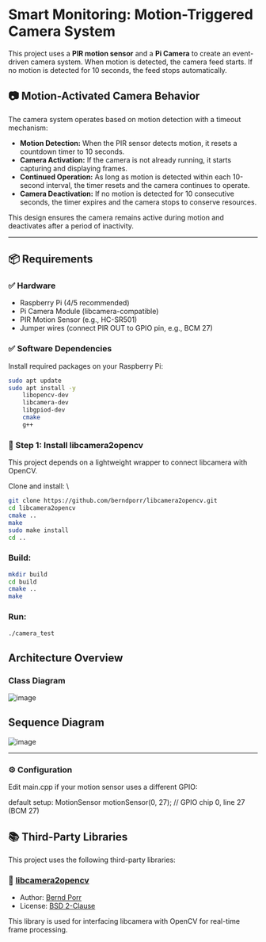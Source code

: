 # Smart Monitoring: Motion-Triggered Camera System

This project uses a **PIR motion sensor** and a **Pi Camera** to create an event-driven camera system. When motion is detected, the camera feed starts. If no motion is detected for 10 seconds, the feed stops automatically.

## 📷 Motion-Activated Camera Behavior

The camera system operates based on motion detection with a timeout mechanism:

- **Motion Detection:** When the PIR sensor detects motion, it resets a countdown timer to 10 seconds.
- **Camera Activation:** If the camera is not already running, it starts capturing and displaying frames.
- **Continued Operation:** As long as motion is detected within each 10-second interval, the timer resets and the camera continues to operate.
- **Camera Deactivation:** If no motion is detected for 10 consecutive seconds, the timer expires and the camera stops to conserve resources.

This design ensures the camera remains active during motion and deactivates after a period of inactivity.

---
## 📦 Requirements

### ✅ Hardware
- Raspberry Pi (4/5 recommended)
- Pi Camera Module (libcamera-compatible)
- PIR Motion Sensor (e.g., HC-SR501)
- Jumper wires (connect PIR OUT to GPIO pin, e.g., BCM 27)

### ✅ Software Dependencies

Install required packages on your Raspberry Pi:

```bash
sudo apt update
sudo apt install -y 
    libopencv-dev 
    libcamera-dev 
    libgpiod-dev 
    cmake 
    g++
```

### 🔧 Step 1: Install libcamera2opencv
This project depends on a lightweight wrapper to connect libcamera with OpenCV.

Clone and install: \
```bash
git clone https://github.com/berndporr/libcamera2opencv.git 
cd libcamera2opencv 
cmake .. 
make 
sudo make install
cd ..
```
### Build:
```bash
mkdir build 
cd build 
cmake .. 
make 
```
### Run:
```bash
./camera_test
```
## Architecture Overview
### Class Diagram
![image](https://github.com/user-attachments/assets/32ffcc09-2ed3-4f64-9065-1c22a97cd77c)

## Sequence Diagram
![image](https://github.com/user-attachments/assets/ce993f18-9fa9-4523-b96a-2c989dd15bc5)

---
### ⚙️ Configuration
Edit main.cpp if your motion sensor uses a different GPIO:

default setup: MotionSensor motionSensor(0, 27); // GPIO chip 0, line 27 (BCM 27)

## 📚 Third-Party Libraries

This project uses the following third-party libraries:

### 📸 [libcamera2opencv](https://github.com/berndporr/libcamera2opencv)

- Author: [Bernd Porr](https://github.com/berndporr)
- License: [BSD 2-Clause](https://opensource.org/licenses/BSD-2-Clause)

This library is used for interfacing libcamera with OpenCV for real-time frame processing.


